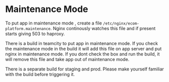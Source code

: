 # Maintenance Mode

To put app in maintenance mode , create a file `/etc/nginx/ecom-platform.maintenance`. Nginx continously watches this file and if present starts giving 503 to haproxy.

There is a build in teamcity to put app in maintenance mode. If you check the maintenance mode in the build it will add this file on app server and put nginx in maintenance mode. If you dont check the box and run the build, it will remove this file and take app out of maintenance mode.

There is a separate build for staging and prod. Please make yourself familiar with the build before triggering it.
